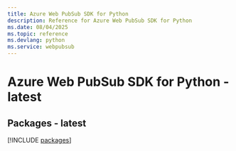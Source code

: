 ```yaml
---
title: Azure Web PubSub SDK for Python
description: Reference for Azure Web PubSub SDK for Python
ms.date: 08/04/2025
ms.topic: reference
ms.devlang: python
ms.service: webpubsub
---
```

# Azure Web PubSub SDK for Python - latest
## Packages - latest
[!INCLUDE [packages](web-pubsub-index.md)]